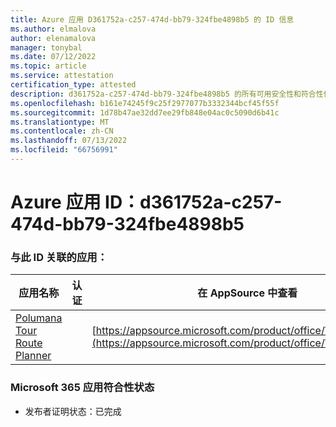 ```yaml
---
title: Azure 应用 D361752a-c257-474d-bb79-324fbe4898b5 的 ID 信息
ms.author: elmalova
author: elenamalova
manager: tonybal
ms.date: 07/12/2022
ms.topic: article
ms.service: attestation
certification_type: attested
description: d361752a-c257-474d-bb79-324fbe4898b5 的所有可用安全性和符合性信息。
ms.openlocfilehash: b161e74245f9c25f2977077b3332344bcf45f55f
ms.sourcegitcommit: 1d78b47ae32dd7ee29fb848e04ac0c5090d6b41c
ms.translationtype: MT
ms.contentlocale: zh-CN
ms.lasthandoff: 07/13/2022
ms.locfileid: "66756991"
---
```

# <a name="azure-app-id-d361752a-c257-474d-bb79-324fbe4898b5"></a>Azure 应用 ID：d361752a-c257-474d-bb79-324fbe4898b5


### <a name="apps-associated-with-this-id"></a>与此 ID 关联的应用：
| **应用名称** | **认证** | **在 AppSource 中查看** |
|--------------|---------------|-----------------------|
| [Polumana Tour Route Planner](../forward/WA200004331.md) |  | [https://appsource.microsoft.com/product/office/WA200004331](https://appsource.microsoft.com/product/office/WA200004331) |

### <a name="microsoft-365-app-compliance-status"></a>Microsoft 365 应用符合性状态
- 发布者证明状态：已完成
